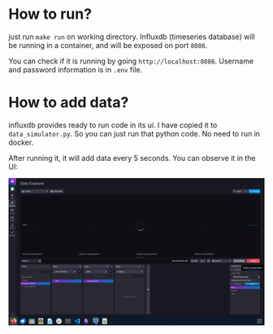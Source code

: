 # How to run?

just run `make run` on working directory. Influxdb (timeseries database) will be running in a container, and will be exposed on port `8086`.


You can check if it is running by going `http://localhost:8086`. Username and password information is in `.env` file.

# How to add data?
influxdb provides ready to run code in its ui. I have copied it to `data_simulator.py`. So you can just run that python code. No need to run in docker.


After running it, it will add data every 5 seconds. You can observe it in the UI:

![alt text](docs/image.png)